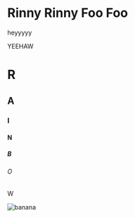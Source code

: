 # Rinny Rinny Foo Foo
<p>heyyyyy</p>

<p>YEEHAW</p>

<h1>R</h1>
<h2>A</h2>
<h3>I</h3>
<h4>N</h4>
<h5>B</h5>
<h6>O</h6>
<h7>W</h7>

![banana](/images/!banana.jpeg)
